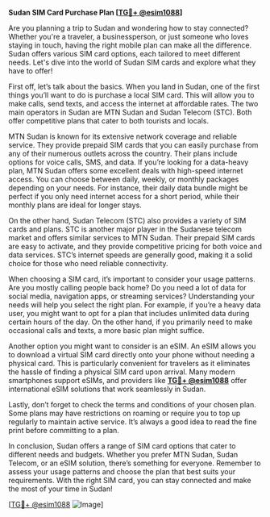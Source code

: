 **Sudan SIM Card Purchase Plan [[TG💪+ @esim1088](https://t.me/s/esim1088)]**

Are you planning a trip to Sudan and wondering how to stay connected? Whether you're a traveler, a businessperson, or just someone who loves staying in touch, having the right mobile plan can make all the difference. Sudan offers various SIM card options, each tailored to meet different needs. Let's dive into the world of Sudan SIM cards and explore what they have to offer!

First off, let’s talk about the basics. When you land in Sudan, one of the first things you’ll want to do is purchase a local SIM card. This will allow you to make calls, send texts, and access the internet at affordable rates. The two main operators in Sudan are MTN Sudan and Sudan Telecom (STC). Both offer competitive plans that cater to both tourists and locals.

MTN Sudan is known for its extensive network coverage and reliable service. They provide prepaid SIM cards that you can easily purchase from any of their numerous outlets across the country. Their plans include options for voice calls, SMS, and data. If you’re looking for a data-heavy plan, MTN Sudan offers some excellent deals with high-speed internet access. You can choose between daily, weekly, or monthly packages depending on your needs. For instance, their daily data bundle might be perfect if you only need internet access for a short period, while their monthly plans are ideal for longer stays.

On the other hand, Sudan Telecom (STC) also provides a variety of SIM cards and plans. STC is another major player in the Sudanese telecom market and offers similar services to MTN Sudan. Their prepaid SIM cards are easy to activate, and they provide competitive pricing for both voice and data services. STC’s internet speeds are generally good, making it a solid choice for those who need reliable connectivity.

When choosing a SIM card, it’s important to consider your usage patterns. Are you mostly calling people back home? Do you need a lot of data for social media, navigation apps, or streaming services? Understanding your needs will help you select the right plan. For example, if you’re a heavy data user, you might want to opt for a plan that includes unlimited data during certain hours of the day. On the other hand, if you primarily need to make occasional calls and texts, a more basic plan might suffice.

Another option you might want to consider is an eSIM. An eSIM allows you to download a virtual SIM card directly onto your phone without needing a physical card. This is particularly convenient for travelers as it eliminates the hassle of finding a physical SIM card upon arrival. Many modern smartphones support eSIMs, and providers like **[TG💪+ @esim1088](https://t.me/s/esim1088)** offer international eSIM solutions that work seamlessly in Sudan.

Lastly, don’t forget to check the terms and conditions of your chosen plan. Some plans may have restrictions on roaming or require you to top up regularly to maintain active service. It’s always a good idea to read the fine print before committing to a plan.

In conclusion, Sudan offers a range of SIM card options that cater to different needs and budgets. Whether you prefer MTN Sudan, Sudan Telecom, or an eSIM solution, there’s something for everyone. Remember to assess your usage patterns and choose the plan that best suits your requirements. With the right SIM card, you can stay connected and make the most of your time in Sudan! 

[[TG💪+ @esim1088](https://t.me/s/esim1088) ![Image](https://i.postimg.cc/Y0z9fWf4/image.png)]